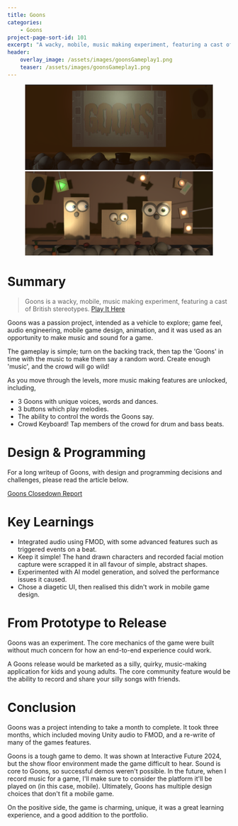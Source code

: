 ```yaml
---
title: Goons
categories:
    - Goons
project-page-sort-id: 101
excerpt: "A wacky, mobile, music making experiment, featuring a cast of British stereotypes."
header:
    overlay_image: /assets/images/goonsGameplay1.png
    teaser: /assets/images/goonsGameplay1.png
---
```


<figure class="half">
    <a href="/assets/images/goonsTitle.png"><img src="/assets/images/goonsTitle.png"></a>
    <a href="/assets/images/goonsGameplay1.png"><img src="/assets/images/goonsGameplay1.png"></a>
</figure>

# Summary
> Goons is a wacky, mobile, music making experiment, featuring a cast of British stereotypes. 
[Play It Here](https://admiralegg.itch.io/goons)

Goons was a passion project, intended as a vehicle to explore; game feel, audio engineering, mobile game design, animation, and it was used as an opportunity to make music and sound for a game.

The gameplay is simple; turn on the backing track, then tap the 'Goons' in time with the music to make them say a random word. Create enough 'music', and the crowd will go wild! 

As you move through the levels, more music making features are unlocked, including,
- 3 Goons with unique voices, words and dances.
- 3 buttons which play melodies.
- The ability to control the words the Goons say.
- Crowd Keyboard! Tap members of the crowd for drum and bass beats.

# Design & Programming
For a long writeup of Goons, with design and programming decisions and challenges, please read the article below.

[Goons Closedown Report](https://admiralegg.github.io/goons/Goons-ClosedownReport)

# Key Learnings
- Integrated audio using FMOD, with some advanced features such as triggered events on a beat.
- Keep it simple! The hand drawn characters and recorded facial motion capture were scrapped it in all favour of simple, abstract shapes.
- Experimented with AI model generation, and solved the performance issues it caused.
- Chose a diagetic UI, then realised this didn't work in mobile game design.

# From Prototype to Release
Goons was an experiment. The core mechanics of the game were built without much concern for how an end-to-end experience could work.

A Goons release would be marketed as a silly, quirky, music-making application for kids and young adults. The core community feature would be the ability to record and share your silly songs with friends.

# Conclusion
Goons was a project intending to take a month to complete. It took three months, which included moving Unity audio to FMOD, and a re-write of many of the games features.

Goons is a tough game to demo. It was shown at Interactive Future 2024, but the show floor environment made the game difficult to hear. Sound is core to Goons, so successful demos weren't possible. In the future, when I record music for a game, I'll make sure to consider the platform it'll be played on (in this case, mobile). Ultimately, Goons has multiple design choices that don't fit a mobile game.

On the positive side, the game is charming, unique, it was a great learning experience, and a good addition to the portfolio.